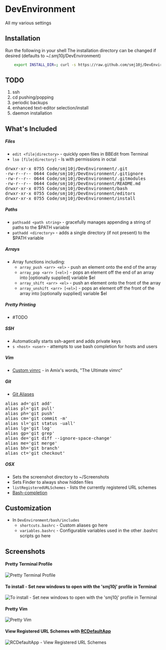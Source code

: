DevEnvironment
==============

All my various settings



Installation
------------

Run the following in your shell
The installation directory can be changed if desired (defaults to ~/.smj10j/DevEnvironment)
```bash 
	export INSTALL_DIR=; curl -s https://raw.github.com/smj10j/DevEnvironment/master/install/install.sh | /bin/bash && exit 0
```


TODO
----

1. ssh
2. cd pushing/popping
3. periodic backups
4. enhanced text-editor selection/install
5. daemon installation


What's Included
---------------

##### Files
- `edit <file|directory>` - quickly open files in BBEdit from Terminal
- `lso [file|directory]` - ls with permissions in octal
<pre>
drwxr-xr-x 0755 Code/smj10j/DevEnvironment/.git
-rw-r--r-- 0644 Code/smj10j/DevEnvironment/.gitignore
-rw-r--r-- 0644 Code/smj10j/DevEnvironment/.gitmodules
-rw-r--r-- 0644 Code/smj10j/DevEnvironment/README.md
drwxr-xr-x 0755 Code/smj10j/DevEnvironment/bash
drwxr-xr-x 0755 Code/smj10j/DevEnvironment/editors
drwxr-xr-x 0755 Code/smj10j/DevEnvironment/install
</pre>
	
	
##### Paths
- `pathsadd <path string>` - gracefully manages appending a string of paths to the $PATH variable
- `pathadd <directory>` - adds a single directory (if not present) to the $PATH variable

##### Arrays
- Array functions including:
	- `array_push <arr> <el>` - push an element onto the end of the array
	- `array_pop <arr> [<el>]` - pops an element off the end of an array into [optionally supplied] variable $el
	- `array_shift <arr> <el>` - push an element onto the front of the array
	- `array_unshift <arr> [<el>]` - pops an element off the front of the array into [optionally supplied] variable $el
	
##### Pretty Printing
- #TODO
		
##### SSH
- Automatically starts ssh-agent and adds private keys
- `s <host> <user>` - attempts to use bash completion for hosts and users

##### Vim
- [Custom vimrc](https://github.com/amix/vimrc) - in Amix's words, "The Ultimate vimrc"

##### Git
- [Git Aliases](http://www.jperla.com/blog/post/teach-yourself-git-in-2-minutes)
<pre>
alias ad='git add'
alias pl='git pull'
alias ph='git push'
alias cm='git commit -m'
alias sl='git status -uall'
alias lg='git log'
alias gp='git grep'
alias de='git diff --ignore-space-change'
alias me='git merge'
alias bh='git branch'
alias ct='git checkout'
</pre>

##### OSX 
- Sets the screenshot directory to  ~/Screenshots
- Sets Finder to always show hidden files
- `listRegisteredURLSchemes` - lists the currently registered URL schemes
- [Bash-completion](http://trac.macports.org/wiki/howto/bash-completion)



Customization
---------------

- In `DevEnvironment/bash/includes`
	- `shortcuts.bashrc` - Custom aliases go here
	- `variables.bashrc` - Configurable variables used in the other .bashrc scripts go here


Screenshots
-----------

#### Pretty Terminal Profile
![Pretty Terminal Profile](https://raw.github.com/smj10j/DevEnvironment/master/screenshots/Pretty-Terminal.png "Pretty Terminal")

#### To install - Set new windows to open with the 'smj10j' profile in Terminal
![To install - Set new windows to open with the 'smj10j' profile in Terminal](https://raw.github.com/smj10j/DevEnvironment/master/screenshots/Set-Terminal-Profile.png "Set Terminal Profile")

#### Pretty Vim
![Pretty Vim](https://raw.github.com/smj10j/DevEnvironment/master/screenshots/Pretty-Vim.png "Pretty Vim")
	
#### View Registered URL Schemes with [RCDefaultApp](http://www.rubicode.com/Software/RCDefaultApp/)
![RCDefaultApp - View Registered URL Schemes](https://raw.github.com/smj10j/DevEnvironment/master/screenshots/RCDefaultApp.png "RCDefaultApp - View Registered URL Schemes")
		
		
		
		
		
		